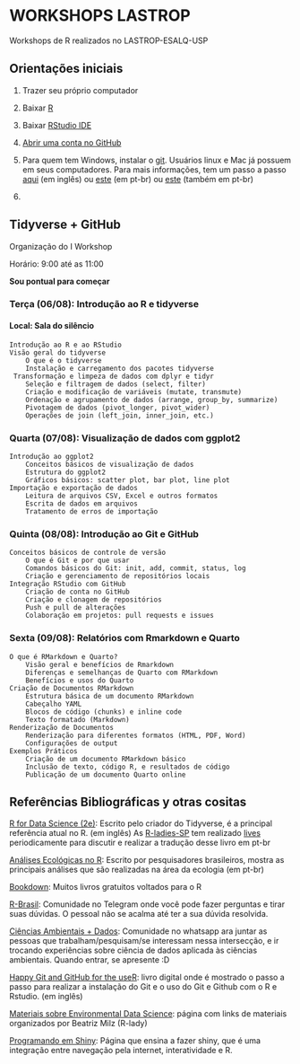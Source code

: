 # WORKSHOPS LASTROP
 Workshops de R realizados no LASTROP-ESALQ-USP
 
## Orientações iniciais

1. Trazer seu próprio computador

2. Baixar [R](https://www.r-project.org/)

3. Baixar [RStudio IDE](https://posit.co/products/open-source/rstudio/)

4. [Abrir uma conta no GitHub](https://github.com/login)

5. Para quem tem Windows, instalar o [git](https://gitforwindows.org/). Usuários linux e Mac já possuem em seus computadores. Para mais informações, tem um passo a passo [aqui](https://happygitwithr.com/install-git) (em inglês) ou [este](https://analisemacro.com.br/data-science/conectando-git-github-e-rstudio-em-3-passos/) (em pt-br) ou [este](https://natanaelsl.com.br/post/git-github-iniciantes/)  (também em pt-br)

6. 

## Tidyverse + GitHub
Organização do I Workshop

Horário: 9:00 até as 11:00

**Sou pontual para começar**

### Terça (06/08): Introdução ao R e tidyverse
#### Local: Sala do silêncio

    Introdução ao R e ao RStudio
    Visão geral do tidyverse
        O que é o tidyverse
        Instalação e carregamento dos pacotes tidyverse
     Transformação e limpeza de dados com dplyr e tidyr
        Seleção e filtragem de dados (select, filter)
        Criação e modificação de variáveis (mutate, transmute)
        Ordenação e agrupamento de dados (arrange, group_by, summarize)
        Pivotagem de dados (pivot_longer, pivot_wider)
        Operações de join (left_join, inner_join, etc.)

### Quarta (07/08): Visualização de dados com ggplot2
    
    Introdução ao ggplot2
        Conceitos básicos de visualização de dados
        Estrutura do ggplot2
        Gráficos básicos: scatter plot, bar plot, line plot
    Importação e exportação de dados
        Leitura de arquivos CSV, Excel e outros formatos
        Escrita de dados em arquivos
        Tratamento de erros de importação

### Quinta (08/08): Introdução ao Git e GitHub
    
    Conceitos básicos de controle de versão
        O que é Git e por que usar
        Comandos básicos do Git: init, add, commit, status, log
        Criação e gerenciamento de repositórios locais
    Integração RStudio com GitHub
        Criação de conta no GitHub
        Criação e clonagem de repositórios
        Push e pull de alterações
        Colaboração em projetos: pull requests e issues

### Sexta (09/08): Relatórios com Rmarkdown e Quarto
    
    O que é RMarkdown e Quarto?
        Visão geral e benefícios de Rmarkdown
        Diferenças e semelhanças de Quarto com RMarkdown
        Benefícios e usos do Quarto
    Criação de Documentos RMarkdown
        Estrutura básica de um documento RMarkdown
        Cabeçalho YAML
        Blocos de código (chunks) e inline code
        Texto formatado (Markdown)
    Renderização de Documentos
        Renderização para diferentes formatos (HTML, PDF, Word)
        Configurações de output
    Exemplos Práticos
        Criação de um documento RMarkdown básico
        Inclusão de texto, código R, e resultados de código
        Publicação de um documento Quarto online

## Referências Bibliográficas y otras cositas

[R for Data Science (2e)](https://r4ds.hadley.nz/): Escrito pelo criador do Tidyverse, é a principal referência atual no R. (em inglês)
As [R-ladies-SP](https://linktr.ee/rladies_sp) tem realizado [lives](https://www.youtube.com/c/RLadiesS%C3%A3oPaulo/streams) periodicamente para discutir e realizar a tradução desse livro em pt-br

[Análises Ecológicas no R](https://analises-ecologicas.com/): Escrito por pesquisadores brasileiros, mostra as principais análises que são realizadas na área da ecologia (em pt-br)

[Bookdown](https://www.bookdown.org/): Muitos livros gratuitos voltados para o R

[R-Brasil](https://t.me/rbrasiloficial): Comunidade no Telegram onde você pode fazer perguntas e tirar suas dúvidas. O pessoal não se acalma até ter a sua dúvida resolvida.

[Ciências Ambientais + Dados](https://chat.whatsapp.com/H4iqRqQICaSD9ebHPdyRGm): Comunidade no whatsapp ara juntar as pessoas que trabalham/pesquisam/se interessam nessa intersecção, e ir trocando experiências sobre ciência de dados aplicada às ciências ambientais. Quando entrar, se apresente :D

[Happy Git and GitHub for the useR](https://happygitwithr.com/): livro digital onde é mostrado o passo a passo para realizar a instalação do Git e o uso do Git e Github com o R e Rstudio. (em inglês)


[Materiais sobre Environmental Data Science](https://github.com/beatrizmilz/Environmental-Data-Science): página com links de materiais organizados por Beatriz Milz (R-lady)

[Programando em Shiny](https://programando-em-shiny.curso-r.com/): Página que ensina a fazer shiny, que é uma integração entre navegação pela internet, interatividade e R.
